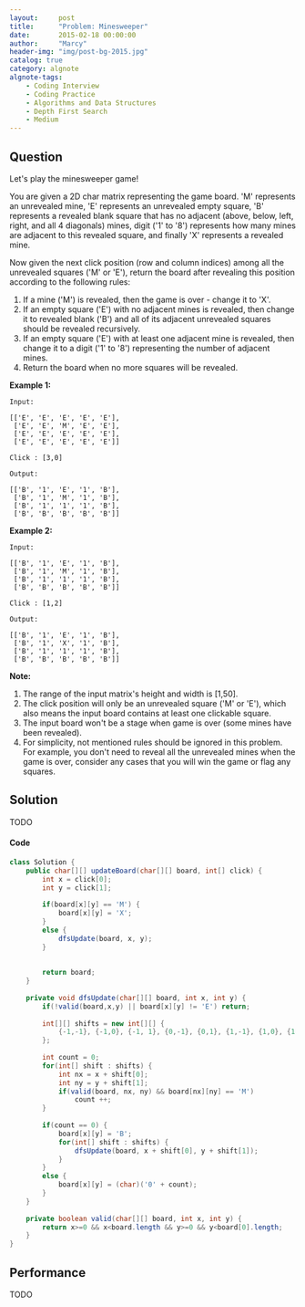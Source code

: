 ```yaml
---
layout:     post
title:      "Problem: Minesweeper"
date:       2015-02-18 00:00:00
author:     "Marcy"
header-img: "img/post-bg-2015.jpg"
catalog: true
category: algnote
algnote-tags:
    - Coding Interview
    - Coding Practice
    - Algorithms and Data Structures
    - Depth First Search
    - Medium
---
```


## Question

Let's play the minesweeper game!

You are given a 2D char matrix representing the game board. 'M' represents an unrevealed mine, 'E' represents an unrevealed empty square, 'B' represents a revealed blank square that has no adjacent (above, below, left, right, and all 4 diagonals) mines, digit ('1' to '8') represents how many mines are adjacent to this revealed square, and finally 'X' represents a revealed mine.

Now given the next click position (row and column indices) among all the unrevealed squares ('M' or 'E'), return the board after revealing this position according to the following rules:

1. If a mine ('M') is revealed, then the game is over - change it to 'X'.
2. If an empty square ('E') with no adjacent mines is revealed, then change it to revealed blank ('B') and all of its adjacent unrevealed squares should be revealed recursively.
3. If an empty square ('E') with at least one adjacent mine is revealed, then change it to a digit ('1' to '8') representing the number of adjacent mines.
4. Return the board when no more squares will be revealed.

**Example 1:**
```
Input: 

[['E', 'E', 'E', 'E', 'E'],
 ['E', 'E', 'M', 'E', 'E'],
 ['E', 'E', 'E', 'E', 'E'],
 ['E', 'E', 'E', 'E', 'E']]

Click : [3,0]

Output: 

[['B', '1', 'E', '1', 'B'],
 ['B', '1', 'M', '1', 'B'],
 ['B', '1', '1', '1', 'B'],
 ['B', 'B', 'B', 'B', 'B']]
```

**Example 2:**
```
Input: 

[['B', '1', 'E', '1', 'B'],
 ['B', '1', 'M', '1', 'B'],
 ['B', '1', '1', '1', 'B'],
 ['B', 'B', 'B', 'B', 'B']]

Click : [1,2]

Output: 

[['B', '1', 'E', '1', 'B'],
 ['B', '1', 'X', '1', 'B'],
 ['B', '1', '1', '1', 'B'],
 ['B', 'B', 'B', 'B', 'B']]
```

**Note:**
1. The range of the input matrix's height and width is [1,50].
2. The click position will only be an unrevealed square ('M' or 'E'), which also means the input board contains at least one clickable square.
3. The input board won't be a stage when game is over (some mines have been revealed).
4. For simplicity, not mentioned rules should be ignored in this problem. For example, you don't need to reveal all the unrevealed mines when the game is over, consider any cases that you will win the game or flag any squares.


## Solution
TODO

#### Code
```java
class Solution {
    public char[][] updateBoard(char[][] board, int[] click) {
        int x = click[0];
        int y = click[1];
        
        if(board[x][y] == 'M') {
            board[x][y] = 'X';
        }
        else {
            dfsUpdate(board, x, y);
        }
        
        
        return board;
    }
    
    private void dfsUpdate(char[][] board, int x, int y) {
        if(!valid(board,x,y) || board[x][y] != 'E') return;
        
        int[][] shifts = new int[][] {
            {-1,-1}, {-1,0}, {-1, 1}, {0,-1}, {0,1}, {1,-1}, {1,0}, {1,1}
        };
        
        int count = 0;
        for(int[] shift : shifts) {
            int nx = x + shift[0];
            int ny = y + shift[1];
            if(valid(board, nx, ny) && board[nx][ny] == 'M')
                count ++;
        }
        
        if(count == 0) {
            board[x][y] = 'B';
            for(int[] shift : shifts) {
                dfsUpdate(board, x + shift[0], y + shift[1]);
            }
        }
        else {
            board[x][y] = (char)('0' + count);
        }
    }
    
    private boolean valid(char[][] board, int x, int y) {
        return x>=0 && x<board.length && y>=0 && y<board[0].length;
    }
}
```

## Performance
TODO
